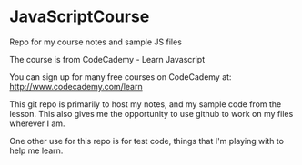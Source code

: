 # JavaScriptCourse
Repo for my course notes and sample JS files

The course is from CodeCademy - Learn Javascript

You can sign up for many free courses on CodeCademy at: 
http://www.codecademy.com/learn

This git repo is primarily to host my notes, and my sample code from the lesson.
This also gives me the opportunity to use github to work on my files wherever I am.

One other use for this repo is for test code, things that I'm playing with to help me learn.
